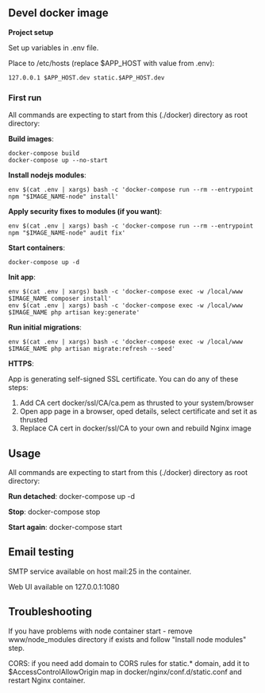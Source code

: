 ## Devel docker image

**Project setup**

Set up variables in .env file. 

Place to /etc/hosts (replace $APP_HOST with value from .env): 
```
127.0.0.1 $APP_HOST.dev static.$APP_HOST.dev
```

### First run
All commands are expecting to start from this (./docker) directory as root directory:

**Build images**: 
```
docker-compose build
docker-compose up --no-start
```

**Install nodejs modules**: 
```
env $(cat .env | xargs) bash -c 'docker-compose run --rm --entrypoint npm "$IMAGE_NAME-node" install'
```

**Apply security fixes to modules (if you want)**: 
```
env $(cat .env | xargs) bash -c 'docker-compose run --rm --entrypoint npm "$IMAGE_NAME-node" audit fix'
```

**Start containers**:
```
docker-compose up -d
```

**Init app**:
```
env $(cat .env | xargs) bash -c 'docker-compose exec -w /local/www $IMAGE_NAME composer install'
env $(cat .env | xargs) bash -c 'docker-compose exec -w /local/www $IMAGE_NAME php artisan key:generate'
```

**Run initial migrations**: 
```
env $(cat .env | xargs) bash -c 'docker-compose exec -w /local/www $IMAGE_NAME php artisan migrate:refresh --seed'
```

**HTTPS**:

App is generating self-signed SSL certificate. You can do any of these steps:
1. Add CA cert docker/ssl/CA/ca.pem as thrusted to your system/browser
2. Open app page in a browser, oped details, select certificate and set it as thrusted
3. Replace CA cert in docker/ssl/CA to your own and rebuild Nginx image

## Usage
All commands are expecting to start from this (./docker) directory as root directory:

**Run detached**: docker-compose up -d

**Stop**: docker-compose stop

**Start again**: docker-compose start

## Email testing
SMTP service available on host mail:25 in the container.

Web UI available on 127.0.0.1:1080

## Troubleshooting

If you have problems with node container start - remove www/node_modules directory if exists and follow "Install node modules" step.

CORS: if you need add domain to CORS rules for static.* domain, add it to $AccessControlAllowOrigin map in docker/nginx/conf.d/static.conf and restart Nginx container. 